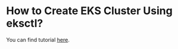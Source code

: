 # How to Create EKS Cluster Using eksctl?

You can find tutorial [here](https://antonputra.com/amazon/create-eks-cluster-using-eksctl/).
